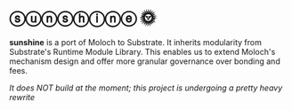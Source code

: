 # ⓢⓤⓝⓢⓗⓘⓝⓔ 🌞

**sunshine** is a port of Moloch to Substrate. It inherits modularity from Substrate's Runtime Module Library. This enables us to extend Moloch's mechanism design and offer more granular governance over bonding and fees.

*It does NOT build at the moment; this project is undergoing a pretty heavy rewrite*

